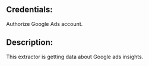 ## Credentials:

Authorize Google Ads account.

## Description:

This extractor is getting data about Google ads insights.